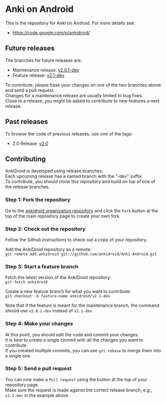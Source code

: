 # Anki on Android

This is the repository for Anki on Android.
For more details see:
* https://code.google.com/p/ankidroid/

## Future releases

The branches for future releases are:  
* Maintenance release: [v2.0.1-dev](https://github.com/ankidroid/Anki-Android/tree/v2.0.1-dev)  
* Feature release: [v2.1-dev](https://github.com/ankidroid/Anki-Android/tree/v2.1-dev)

To contribute, please base your changes on one of the two branches above and
send a pull request.  
Changes for a maintenance release are usually limited to bug fixes.  
Close to a release, you might be asked to contribute to new features a next release.

## Past releases

To browse the code of previous releases, use one of the tags:  
* 2.0 Release: [v2.0](https://github.com/ankidroid/Anki-Android/tree/v2.0)

## Contributing

AnkiDroid is developed using release branches.  
Each upcoming release has a named branch with the "-dev" suffix.  
To contribute, you should clone this repository and build on top of one of the release branches.

### Step 1: Fork the repository

Go to the [ankidroid organization repository](https://github.com/ankidroid/Anki-Android) and click the `Fork` button at the top of the main repository page to create your own fork.

### Step 2: Check out the repository

Follow the Github instructions to check out a copy of your repository.

Add the AnkiDroid repository as a remote:  
`git remote add ankidroid git://github.com/ankidroid/Anki-Android.git`  

### Step 3: Start a feature branch

Fetch the latest version of the AnkiDroid repository:  
`git fetch ankidroid`

Create a new feature branch for what you want to contribute:  
`git checkout -b feature-name ankidroid/v2.1-dev`

Note that if the feature is meant for the maintenance branch, the command should use `v2.0.1-dev` instead of `v2.1-dev`.

### Step 4: Make your changes

At this point, you should edit the code and commit your changes.  
It is best to create a single commit with all the changes you want to contribute.  
If you created multiple commits, you can use `git rebase` to merge them into a single one.

### Step 5: Send a pull request

You can now make a `Pull request` using the button at the top of your repository page.  
Make sure the request is made against the correct release branch, e.g., `v2.1-dev` in the example above.
